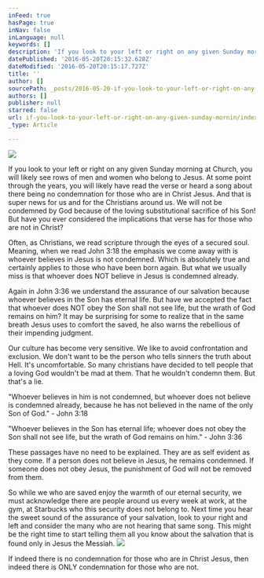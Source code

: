 ```yaml
---
inFeed: true
hasPage: true
inNav: false
inLanguage: null
keywords: []
description: 'If you look to your left or right on any given Sunday morning at Church, you will likely see rows of men and women who belong to Jesus. At some point through the years, you will likely have read the verse or heard a song about there being no condemnation for those who are in Christ Jesus. And that is super news for us and for the Christians around us. We will not be condemned by God because of the loving substitutional sacrifice of his Son! But have you ever considered the implications that verse has for those who are not in Christ?'
datePublished: '2016-05-20T20:15:32.628Z'
dateModified: '2016-05-20T20:15:17.727Z'
title: ''
author: []
sourcePath: _posts/2016-05-20-if-you-look-to-your-left-or-right-on-any-given-sunday-mornin.md
authors: []
publisher: null
starred: false
url: if-you-look-to-your-left-or-right-on-any-given-sunday-mornin/index.html
_type: Article

---
```

![](https://the-grid-user-content.s3-us-west-2.amazonaws.com/016f6b44-b304-474b-a65e-09ed3972ddce.jpg)

If you look to your left or right on any given Sunday morning at Church, you will likely see rows of men and women who belong to Jesus. At some point through the years, you will likely have read the verse or heard a song about there being no condemnation for those who are in Christ Jesus. And that is super news for us and for the Christians around us. We will not be condemned by God because of the loving substitutional sacrifice of his Son! But have you ever considered the implications that verse has for those who are not in Christ?

Often, as Christians, we read scripture through the eyes of a secured soul. Meaning, when we read John 3:18 the emphasis we come away with is whoever believes in Jesus is not condemned. Which is absolutely true and certainly applies to those who have been born again. But what we usually miss is that whoever does NOT believe in Jesus is condemned already.

Again in John 3:36 we understand the assurance of our salvation because whoever believes in the Son has eternal life. But have we accepted the fact that whoever does NOT obey the Son shall not see life, but the wrath of God remains on him? It may be surprising for some to realize that in the same breath Jesus uses to comfort the saved, he also warns the rebellious of their impending judgment.

Our culture has become very sensitive. We like to avoid confrontation and exclusion. We don't want to be the person who tells sinners the truth about Hell. It's uncomfortable. So many christians have decided to tell people that a loving God wouldn't be mad at them. That he wouldn't condemn them. But that's a lie.

"Whoever believes in him is not condemned, but whoever does not believe is condemned already, because he has not believed in the name of the only Son of God." - John 3:18

"Whoever believes in the Son has eternal life; whoever does not obey the Son shall not see life, but the wrath of God remains on him." - John 3:36 

These passages have no need to be explained. They are as self evident as they come. If a person does not believe in Jesus, he remains condemned. If someone does not obey Jesus, the punishment of God will not be removed from them.

So while we who are saved enjoy the warmth of our eternal security, we must acknowledge there are people around us every week at work, at the gym, at Starbucks who this security does not belong to. Next time you hear the sweet sound of the assurance of your salvation, look to your right and left and consider the many who are not hearing that same song. This might be the right time to start telling them all you know about the salvation that is found only in Jesus the Messiah.
![](https://the-grid-user-content.s3-us-west-2.amazonaws.com/6027df88-66c1-4048-83f2-e48945803edf.jpg)

If indeed there is no condemnation for those who are in Christ Jesus, then indeed there is ONLY condemnation for those who are not.